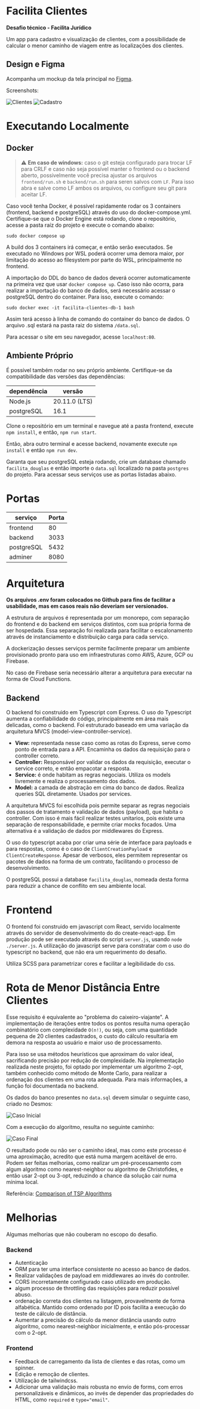 # Facilita Clientes

**Desafio técnico - Facilita Jurídico**

Um app para cadastro e visualização de clientes, com a possibilidade de calcular o menor caminho de viagem entre as localizações dos clientes.

## Design e Figma

Acompanha um mockup da tela principal no [Figma](https://www.figma.com/file/qx9ADUFr6iI3S32vK2JMQV/Facilit%C3%A1?type=design&node-id=0%3A1&mode=design&t=iahrQKg2qkDLoyeZ-1).

Screenshots:

![Clientes](imgs/img1.png)
![Cadastro](imgs/img2.png)

# Executando Localmente

## Docker

> :warning: **Em caso de windows:** caso o git esteja configurado para trocar LF para CRLF e caso não seja possível manter o frontend ou o backend aberto, possivelmente você precisa ajustar os arquivos `frontend/run.sh` e `backend/run.sh` para seren salvos com `LF`. Para isso abra e salve como LF ambos os arquivos, ou configure seu git para aceitar LF.

Caso você tenha Docker, é possível rapidamente rodar os 3 containers (frontend, backend e postgreSQL) através do uso do docker-compose.yml. Certifique-se que o Docker Engine está rodando, clone o repositório, acesse a pasta raíz do projeto e execute o comando abaixo:

```
sudo docker compose up
```

A build dos 3 containers irá começar, e então serão executados. Se executado no Windows por WSL poderá ocorrer uma demora maior, por limitação do acesso ao filesystem
por parte do WSL, principalmente no frontend.

A importação do DDL do banco de dados deverá ocorrer automaticamente na primeira vez que usar `docker compose up`.
Caso isso não ocorra, para realizar a importação do banco de dados, será necessário acessar o postgreSQL dentro do container. Para isso, execute o comando:

```
sudo docker exec -it facilita-clientes-db-1 bash
```

Assim terá acesso à linha de comando do container do banco de dados. O arquivo .sql estará na pasta raiz do sistema `/data.sql`.

Para acessar o site em seu navegador, acesse `localhost:80`.

## Ambiente Próprio

É possível também rodar no seu próprio ambiente. Certifique-se da compatibilidade das versões das dependências:

| dependência | versão        |
| ----------- | ------------- |
| Node.js     | 20.11.0 (LTS) |
| postgreSQL  | 16.1          |

Clone o repositório em um terminal e navegue até a pasta frontend, execute `npm install`, e então, `npm run start`.

Então, abra outro terminal e acesse backend, novamente execute `npm install` e então
`npm run dev`.

Garanta que seu postgreSQL esteja rodando, crie um database chamado `facilita_douglas` e então importe o `data.sql` localizado na pasta `postgres` do projeto.
Para acessar seus serviços use as portas listadas abaixo.

# Portas

| serviço    | Porta |
| ---------- | ----- |
| frontend   | 80    |
| backend    | 3033  |
| postgreSQL | 5432  |
| adminer    | 8080  |

# Arquitetura

**Os arquivos .env foram colocados no Github para fins de facilitar a usabilidade, mas em casos reais não deveriam ser versionados.**

A estrutura de arquivos é representada por um monorepo, com separação do frontend e do backend em serviços distintos, com sua própria forma de ser hospedada. Essa separação foi realizada para facilitar o escalonamento através de instanciamento e distribuição carga para cada serviço.

A dockerização desses serviços permite facilmente preparar um ambiente provisionado pronto para uso em infraestruturas como AWS, Azure, GCP ou Firebase.

No caso de Firebase seria necessário alterar a arquitetura para executar na forma de Cloud Functions.

## Backend

O backend foi construido em Typescript com Express. O uso do Typescript aumenta a confiabilidade do código, principalmente em área mais delicadas, como o backend. Foi estruturado baseado em uma variação da arquitetura MVCS (model-view-controller-service).

-   **View:** representada nesse caso como as rotas do Express, serve como ponto de entrada para a API. Encaminha os dados da requisição para o controller correto.
-   **Controller:** Responsável por validar os dados da requisição, executar o service correto, e então empacotar a resposta.
-   **Service:** é onde habitam as regras negociais. Utiliza os models livremente e realiza o processamento dos dados.
-   **Model:** a camada de abstração em cima do banco de dados. Realiza queries SQL diretamente. Usados por services.

A arquitetura MVCS foi escolhida pois permite separar as regras negociais dos passos de tratamento e validação de dados (payload), que habita o controller. Com isso é mais fácil realizar testes unitarios, pois existe uma separação de responsabilidade, e permite criar mocks focados. Uma alternativa é a validação de dados por middlewares do Express.

O uso do typescript acaba por criar uma série de interface para payloads e para respostas, como é o caso de `ClientCreationPayload` e `ClientCreateResponse`. Apesar de verbosos, eles permitem representar os pacotes de dados na forma de um contrato, facilitando o processo de desenvolvimento.

O postgreSQL possui a database `facilita_douglas`, nomeada desta forma para reduzir a chance de conflito em seu ambiente local.

# Frontend

O frontend foi construido em javascript com React, servido localmente através do servidor de desenvolvimento do do create-react-app. Em produção pode ser executado através do script `server.js`, usando `node ./server.js`.
A utilização do javascript serve para constratar com o uso do typescript no backend, que não era um requerimento do desafio.

Utiliza SCSS para parametrizar cores e facilitar a legibilidade do css.

# Rota de Menor Distância Entre Clientes

Esse requisito é equivalente ao "problema do caixeiro-viajante". A implementação de iterações entre todos os pontos resulta numa operação
combinatório com complexidade `O(n!)`, ou seja, com uma quantidade pequena de 20 clientes cadastrados, o custo do cálculo resultaria em
demora na resposta ao usuário e maior uso de processamento.

Para isso se usa métodos heurísticos que aproximam do valor ideal, sacrificando precisão por redução de complexidade. Na implementação realizada neste projeto, foi optado por implementar um algoritmo 2-opt, também conhecido como método de Monte Carlo, para realizar a ordenação dos clientes em uma rota adequada. Para mais informações,
a função foi documentada no backend.

Os dados do banco presentes no `data.sql` devem simular o seguinte caso, criado no Desmos:

![Caso Inicial](imgs/antes.png)

Com a execução do algoritmo, resulta no seguinte caminho:

![Caso Final](imgs/depois.png)

O resultado pode ou não ser o caminho ideal, mas como este processo é uma aproximação, acredito que está numa margem aceitável de erro. Podem ser feitas melhorias, como realizar um pré-processamento com algum algoritmo como nearest-neighbor ou algoritmo de Christofides, e então usar 2-opt ou 3-opt, reduzindo a chance da solução cair numa mínima local.

Referência: [Comparison of TSP Algorithms](https://pja.mykhi.org/4sem/NAI/rozne/Comparison%20of%20TSP%20Algorithms/Comparison%20of%20TSP%20Algorithms.PDF)

# Melhorias

Algumas melhorias que não couberam no escopo do desafio.

### Backend

-   Autenticação
-   ORM para ter uma interface consistente no acesso ao banco de dados.
-   Realizar validações de payload em middlewares ao invés do controller.
-   CORS incorretamente configurado caso utilizado em produção.
-   algum processo de throttling das requisições para reduzir possível abuso.
-   ordenação correta dos clientes na listagem, provavelmente de forma alfabética. Mantido como ordenado por ID pois facilita a execução do teste de cálculo de distância.
-   Aumentar a precisão do cálculo da menor distância usando outro algoritmo, como nearest-neighbor inicialmente, e então pós-processar com o 2-opt.

### Frontend

-   Feedback de carregamento da lista de clientes e das rotas, como um spinner.
-   Edição e remoção de clientes.
-   Utilização de tailwindcss.
-   Adicionar uma validação mais robusta no envio de forms, com erros personalizáveis e dinâmicos, ao invés de depender das propriedades do HTML, como `required` e `type="email"`.
